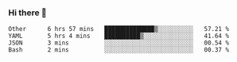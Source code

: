### Hi there 👋

<!--
**yeya24/yeya24** is a ✨ _special_ ✨ repository because its `README.md` (this file) appears on your GitHub profile.

Here are some ideas to get you started:

- 🔭 I’m currently working on ...
- 🌱 I’m currently learning ...
- 👯 I’m looking to collaborate on ...
- 🤔 I’m looking for help with ...
- 💬 Ask me about ...
- 📫 How to reach me: ...
- 😄 Pronouns: ...
- ⚡ Fun fact: ...
-->

<!--START_SECTION:waka-->
```text
Other      6 hrs 57 mins   ██████████████▒░░░░░░░░░░   57.21 % 
YAML       5 hrs 4 mins    ██████████▒░░░░░░░░░░░░░░   41.64 % 
JSON       3 mins          ░░░░░░░░░░░░░░░░░░░░░░░░░   00.54 % 
Bash       2 mins          ░░░░░░░░░░░░░░░░░░░░░░░░░   00.37 % 
```
<!--END_SECTION:waka-->
